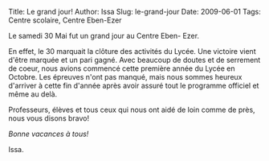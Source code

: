 Title: Le grand jour!
Author: Issa
Slug: le-grand-jour
Date: 2009-06-01
Tags: Centre scolaire, Centre Eben-Ezer

Le samedi 30 Mai fut un grand jour au Centre Eben- Ezer.

En effet, le 30 marquait la clôture des activités du Lycée. Une victoire vient
d'être marquée et un pari gagné. Avec beaucoup de doutes et de serrement de
coeur, nous avions commencé cette première année du Lycée en Octobre. Les
épreuves n'ont pas manqué, mais nous sommes heureux d'arriver à cette fin
d'année après avoir assuré tout le programme officiel et même au delà.

Professeurs, élèves et tous ceux qui nous ont aidé de loin comme de près, nous
vous disons bravo!

*Bonne vacances à tous!*

Issa.
